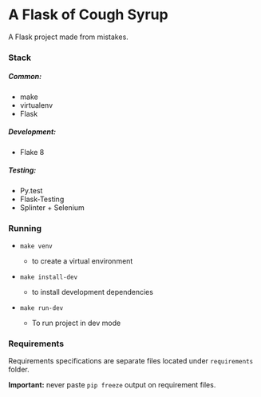 # A Flask of Cough Syrup

A Flask project made from mistakes.

### Stack

##### Common:
 - make
 - virtualenv
 - Flask

##### Development:
 - Flake 8

##### Testing:
 - Py.test
 - Flask-Testing
 - Splinter + Selenium

### Running

 - `make venv`
    - to create a virtual environment


 - `make install-dev`
    - to install development dependencies


- `make run-dev`
    -  To run project in dev mode

### Requirements
Requirements specifications are separate files located under `requirements` folder.

**Important:** never paste `pip freeze` output on requirement files.
